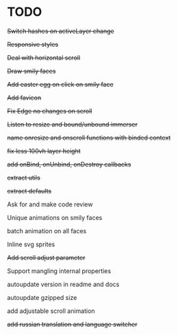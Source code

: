 # TODO

~~Switch hashes on activeLayer change~~

~~Responsive styles~~

~~Deal with horizontal scroll~~

~~Draw smily faces~~

~~Add easter egg on click on smily face~~

~~Add favicon~~

~~Fix Edge no changes on scroll~~

~~Listen to resize and bound/unbound immerser~~

~~name onresize and onscroll functions with binded context~~

~~fix less 100vh layer height~~

~~add onBind, onUnbind, onDestroy callbacks~~

~~extract utils~~

~~extract defaults~~

Ask for and make code review

Unique animations on smily faces

batch animation on all faces

Inline svg sprites

~~Add scroll adjust parameter~~

Support mangling internal properties

autoupdate version in readme and docs

autoupdate gzipped size

add adjustable scroll animation

~~add russian translation and language switcher~~